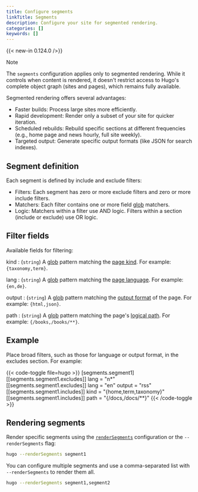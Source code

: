 ```yaml
---
title: Configure segments
linkTitle: Segments
description: Configure your site for segmented rendering.
categories: []
keywords: []
---
```


{{< new-in 0.124.0 />}}

> [!note]
> The `segments` configuration applies only to segmented rendering. While it controls when content is rendered, it doesn't restrict access to Hugo's complete object graph (sites and pages), which remains fully available.

Segmented rendering offers several advantages:

- Faster builds: Process large sites more efficiently.
- Rapid development: Render only a subset of your site for quicker iteration.
- Scheduled rebuilds: Rebuild specific sections at different frequencies (e.g., home page and news hourly, full site weekly).
- Targeted output: Generate specific output formats (like JSON for search indexes).

## Segment definition

Each segment is defined by include and exclude filters:

- Filters: Each segment has zero or more exclude filters and zero or more include filters.
- Matchers: Each filter contains one or more field [glob](g) matchers.
- Logic: Matchers within a filter use AND logic. Filters within a section (include or exclude) use OR logic.

## Filter fields

Available fields for filtering:

kind
: (`string`) A [glob](g) pattern matching the [page kind](g). For example: `{taxonomy,term}`.

lang
: (`string`) A [glob](g) pattern matching the [page language][]. For example: `{en,de}`.

output
: (`string`) A [glob](g) pattern matching the [output format](g) of the page. For example: `{html,json}`.

path
: (`string`) A [glob](g) pattern matching the page's [logical path](g). For example: `{/books,/books/**}`.

## Example

Place broad filters, such as those for language or output format, in the excludes section. For example:

{{< code-toggle file=hugo >}}
[segments.segment1]
  [[segments.segment1.excludes]]
    lang = "n*"
  [[segments.segment1.excludes]]
    lang   = "en"
    output = "rss"
  [[segments.segment1.includes]]
    kind = "{home,term,taxonomy}"
  [[segments.segment1.includes]]
    path = "{/docs,/docs/**}"
{{< /code-toggle >}}

## Rendering segments

Render specific segments using the [`renderSegments`][] configuration or the `--renderSegments` flag:

```sh
hugo --renderSegments segment1
```

You can configure multiple segments and use a comma-separated list with `--renderSegments` to render them all.

```sh
hugo --renderSegments segment1,segment2
```

[`renderSegments`]: /docs/reference/configuration/all/#rendersegments
[page language]: /docs/reference/methods/page/language/
